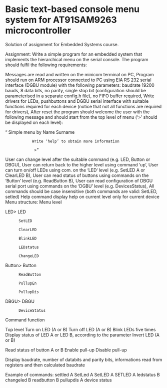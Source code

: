 # Basic text-based console menu system for AT91SAM9263 microcontroller
Solution of assignment for Embedded Systems course.


Assignment:
Write a simple program for an embedded system that implements the hierarchical menu on the serial console. The program should fulfil the following requirements:

Messages are read and written on the minicom terminal on PC,
Program should run on ARM processor connected to PC using EIA RS 232 serial interface (DGBU module) with the following parameters: baudrate 19200 bauds, 8 data bits, no parity, single stop bit (configuration should be parameterised in a separate config.h file), no FIFO buffer required,
Write drivers for LEDs, pushbuttons and DGBU serial interface with suitable functions required for each device (notice that not all functions are required for drivers), 
After reset the program should welcome the user with the following message and should start from the top level of menu (‘>’ should be displayed on each level):

“ Simple menu by Name Surname

                Write ‘help’ to obtain more information

                 >”
User can change level after the suitable command (e.g. LED, Button or DBGU),
User can return back to  the higher level using command ‘up’,
User can turn on/off LEDs  using com. on the ‘LED‘ level (e.g. SetLED A or ClearLED B),
User can read status of buttons using commands on the ‘Button’ level (e.g. ReadButton B),
User can read configuration of DBGU serial port using commands on the ‘DGBU’ level (e.g. DevicesStatus),
All commands should be case insensitive (both commands are valid: SetLED, setled)
Help command display help on current level only for current device
Menu structure:
Menu level

> 

 LED>         LED

          SetLED

          ClearLED

          BlinkLED

          LEDstatus

          ChangeLED

 

 Button>     Button

          ReadButton

          PullupEn

          PullupDis

 

  DBGU>     DBGU

          DeviceStatus

Command function

Top level
Turn on LED (A or  B)
Turn off LED (A or  B)
Blink LEDs five times
Display status of LED A or LED B, according to the parameter
Invert LED (A or B)

Read status of button A or B
Enable pull-up
Disable pull-up

Display baudrate, number of databits and parity bits, informations read from registers and then calculated baudrate

Example of commands:
settled A
SetLed A
SetLED A
SETLED A
ledstatus B
changeled B
readbutton B
pullupdis A
device status
